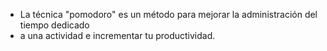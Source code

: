   * La técnica "pomodoro" es un método para mejorar la administración del tiempo dedicado
 * a una actividad e incrementar tu productividad.


